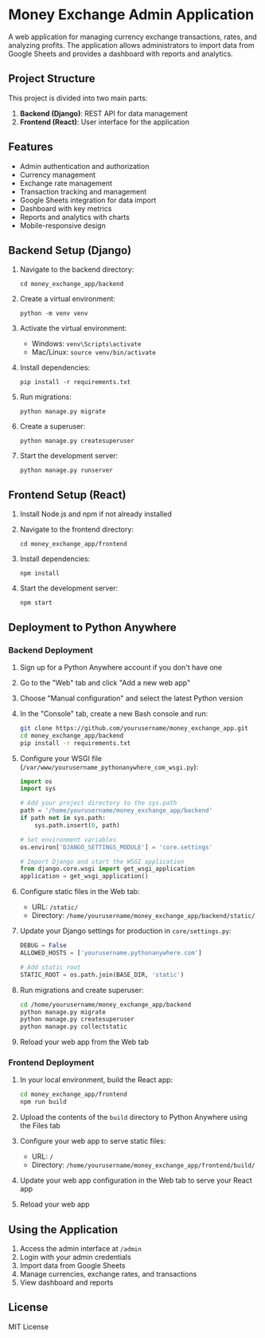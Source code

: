 # Money Exchange Admin Application

A web application for managing currency exchange transactions, rates, and analyzing profits. The application allows administrators to import data from Google Sheets and provides a dashboard with reports and analytics.

## Project Structure

This project is divided into two main parts:

1. **Backend (Django)**: REST API for data management
2. **Frontend (React)**: User interface for the application

## Features

- Admin authentication and authorization
- Currency management
- Exchange rate management
- Transaction tracking and management
- Google Sheets integration for data import
- Dashboard with key metrics
- Reports and analytics with charts
- Mobile-responsive design

## Backend Setup (Django)

1. Navigate to the backend directory:
   ```
   cd money_exchange_app/backend
   ```

2. Create a virtual environment:
   ```
   python -m venv venv
   ```

3. Activate the virtual environment:
   - Windows: `venv\Scripts\activate`
   - Mac/Linux: `source venv/bin/activate`

4. Install dependencies:
   ```
   pip install -r requirements.txt
   ```

5. Run migrations:
   ```
   python manage.py migrate
   ```

6. Create a superuser:
   ```
   python manage.py createsuperuser
   ```

7. Start the development server:
   ```
   python manage.py runserver
   ```

## Frontend Setup (React)

1. Install Node.js and npm if not already installed

2. Navigate to the frontend directory:
   ```
   cd money_exchange_app/frontend
   ```

3. Install dependencies:
   ```
   npm install
   ```

4. Start the development server:
   ```
   npm start
   ```

## Deployment to Python Anywhere

### Backend Deployment

1. Sign up for a Python Anywhere account if you don't have one

2. Go to the "Web" tab and click "Add a new web app"

3. Choose "Manual configuration" and select the latest Python version

4. In the "Console" tab, create a new Bash console and run:
   ```bash
   git clone https://github.com/yourusername/money_exchange_app.git
   cd money_exchange_app/backend
   pip install -r requirements.txt
   ```

5. Configure your WSGI file (`/var/www/yourusername_pythonanywhere_com_wsgi.py`):
   ```python
   import os
   import sys

   # Add your project directory to the sys.path
   path = '/home/yourusername/money_exchange_app/backend'
   if path not in sys.path:
       sys.path.insert(0, path)

   # Set environment variables
   os.environ['DJANGO_SETTINGS_MODULE'] = 'core.settings'

   # Import Django and start the WSGI application
   from django.core.wsgi import get_wsgi_application
   application = get_wsgi_application()
   ```

6. Configure static files in the Web tab:
   - URL: `/static/`
   - Directory: `/home/yourusername/money_exchange_app/backend/static/`

7. Update your Django settings for production in `core/settings.py`:
   ```python
   DEBUG = False
   ALLOWED_HOSTS = ['yourusername.pythonanywhere.com']
   
   # Add static root
   STATIC_ROOT = os.path.join(BASE_DIR, 'static')
   ```

8. Run migrations and create superuser:
   ```bash
   cd /home/yourusername/money_exchange_app/backend
   python manage.py migrate
   python manage.py createsuperuser
   python manage.py collectstatic
   ```

9. Reload your web app from the Web tab

### Frontend Deployment

1. In your local environment, build the React app:
   ```bash
   cd money_exchange_app/frontend
   npm run build
   ```

2. Upload the contents of the `build` directory to Python Anywhere using the Files tab

3. Configure your web app to serve static files:
   - URL: `/`
   - Directory: `/home/yourusername/money_exchange_app/frontend/build/`

4. Update your web app configuration in the Web tab to serve your React app

5. Reload your web app

## Using the Application

1. Access the admin interface at `/admin`
2. Login with your admin credentials
3. Import data from Google Sheets
4. Manage currencies, exchange rates, and transactions
5. View dashboard and reports

## License

MIT License 